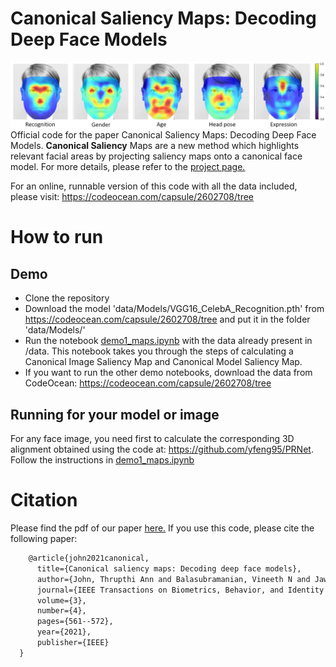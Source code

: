 # Canonical Saliency Maps: Decoding Deep Face Models
<img src="CMS_main.png" width="1000"> 
Official code for the paper Canonical Saliency Maps: Decoding Deep Face Models. <be>
<b>Canonical Saliency</b> Maps are a new method which highlights relevant facial areas by projecting saliency maps onto a canonical face model. For more details, please refer to the <a href="https://cvit.iiit.ac.in/research/projects/cvit-projects/canonical-saliency-maps-decoding-deep-face-models">project page.</a>

For an online, runnable version of this code with all the data included, please visit: https://codeocean.com/capsule/2602708/tree 

# How to run
## Demo
* Clone the repository
* Download the model 'data/Models/VGG16_CelebA_Recognition.pth' from https://codeocean.com/capsule/2602708/tree  and put it in the folder 'data/Models/'
* Run the notebook <a href="https://github.com/ThrupthiAnn/Canonical-Salient-Maps/blob/main/code/demo1_maps.ipynb">demo1_maps.ipynb</a> with the data already present in /data. This notebook takes  you through the steps of calculating a Canonical Image Saliency Map and Canonical Model Saliency Map.
* If you want to run the other demo notebooks, download the data from CodeOcean: https://codeocean.com/capsule/2602708/tree 

## Running for your model or image
For any face image, you need first to calculate the corresponding 3D alignment obtained using the code at: https://github.com/yfeng95/PRNet. Follow the instructions in <a href="https://github.com/ThrupthiAnn/Canonical-Salient-Maps/blob/main/code/demo1_maps.ipynb">demo1_maps.ipynb</a>

# Citation
Please find the pdf of our paper <a href="https://cvit.iiit.ac.in/images/Projects/canonical/main_submitted1.pdf">here.</a>
If you use this code, please cite the following paper:

```tex
    @article{john2021canonical,
      title={Canonical saliency maps: Decoding deep face models},
      author={John, Thrupthi Ann and Balasubramanian, Vineeth N and Jawahar, CV},
      journal={IEEE Transactions on Biometrics, Behavior, and Identity Science},
      volume={3},
      number={4},
      pages={561--572},
      year={2021},
      publisher={IEEE}
  }
```



